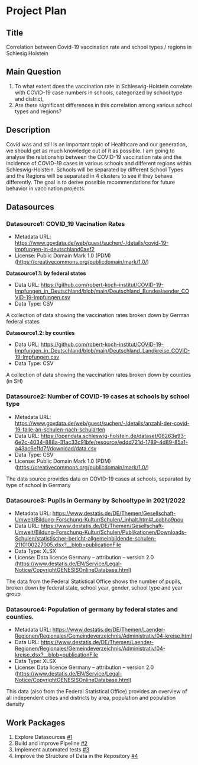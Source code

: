 # Project Plan

## Title
Correlation between Covid-19 vaccination rate and school types / regions in Schlesig Holstein

## Main Question

1. To what extent does the vaccination rate in Schleswig-Holstein correlate with COVID-19 case numbers in schools, categorized by school type and district, 
2. Are there significant differences in this correlation among various school types and regions?

## Description

Covid was and still is an important topic of Healthcare and our generation, we should get as much knowledge out of it as possible. I am going to analyse the relationship between the COVID-19 vaccination rate and the incidence of COVID-19 cases in various schools and different regions within Schleswig-Holstein. Schools will be separated by different School Types and the Regions will be separated in 4 clusters to see if they behave differently. The goal is to derive possible recommendations for future behavior in vaccination projects.

## Datasources

### Datasource1: COVID_19 Vacination Rates 
* Metadata URL: https://www.govdata.de/web/guest/suchen/-/details/covid-19-impfungen-in-deutschland0aef2
* License: Public Domain Mark 1.0 (PDM) (https://creativecommons.org/publicdomain/mark/1.0/)

**Datasource1.1: by federal states**
* Data URL: https://github.com/robert-koch-institut/COVID-19-Impfungen_in_Deutschland/blob/main/Deutschland_Bundeslaender_COVID-19-Impfungen.csv
* Data Type: CSV
 
A collection of data showing the vaccination rates broken down by German federal states


**Datasource1.2: by counties**
* Data URL: https://github.com/robert-koch-institut/COVID-19-Impfungen_in_Deutschland/blob/main/Deutschland_Landkreise_COVID-19-Impfungen.csv
* Data Type: CSV

A collection of data showing the vaccination rates broken down by counties (in SH)


### Datasource2: Number of COVID-19 cases at schools by school type
* Metadata URL: https://www.govdata.de/web/guest/suchen/-/details/anzahl-der-covid-19-falle-an-schulen-nach-schularten
* Data URL: https://opendata.schleswig-holstein.de/dataset/08263e93-6e2c-4034-888a-31ac33c91bfe/resource/eddd721d-1789-4d89-85a1-a43ac6e1fd7f/download/data.csv 
* Data Type: CSV
* License: Public Domain Mark 1.0 (PDM) (https://creativecommons.org/publicdomain/mark/1.0/)

The data source provides data on COVID-19 cases at schools, separated by type of school in Germany


### Datasource3: Pupils in Germany by Schooltype in 2021/2022
* Metadata URL: https://www.destatis.de/DE/Themen/Gesellschaft-Umwelt/Bildung-Forschung-Kultur/Schulen/_inhalt.html#_ccbho9pou
* Data URL: https://www.destatis.de/DE/Themen/Gesellschaft-Umwelt/Bildung-Forschung-Kultur/Schulen/Publikationen/Downloads-Schulen/statistischer-bericht-allgemeinbildende-schulen-2110100227005.xlsx?__blob=publicationFile
* Data Type: XLSX
* License: Data licence Germany – attribution – version 2.0 (https://www.destatis.de/EN/Service/Legal-Notice/CopyrightGENESISOnlineDatabase.html)

The data from the Federal Statistical Office shows the number of pupils, broken down by federal state, school year, gender, school type and year group


### Datasource4: Population of germany by federal states and counties.
* Metadata URL: https://www.destatis.de/DE/Themen/Laender-Regionen/Regionales/Gemeindeverzeichnis/Administrativ/04-kreise.html
* Data URL: https://www.destatis.de/DE/Themen/Laender-Regionen/Regionales/Gemeindeverzeichnis/Administrativ/04-kreise.xlsx?__blob=publicationFile
* Data Type: XLSX
* License: Data licence Germany – attribution – version 2.0 (https://www.destatis.de/EN/Service/Legal-Notice/CopyrightGENESISOnlineDatabase.html)

This data (also from the Federal Statistical Office) provides an overview of all independent cities and districts by area, population and population density


## Work Packages

1. Explore Datasources [#1][i1]
2. Build and improve Pipeline [#2][i2]
3. Implement automated tests [#3][i3]
4. Improve the Structure of Data in the Repository [#4][i4]

[i1]: https://github.com/JanBaumgart/Jan_MADE/issues/1
[i2]: https://github.com/JanBaumgart/Jan_MADE/issues/2
[i3]: https://github.com/JanBaumgart/Jan_MADE/issues/3
[i4]: https://github.com/JanBaumgart/Jan_MADE/issues/4
